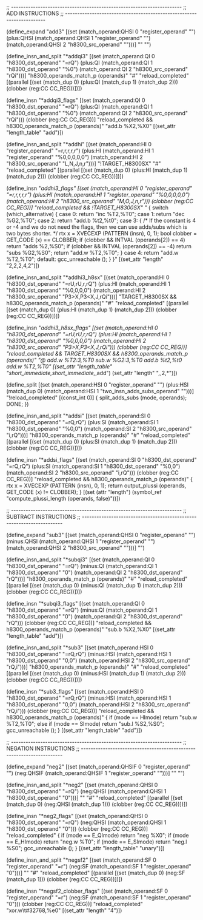 ;; ----------------------------------------------------------------------
;; ADD INSTRUCTIONS
;; ----------------------------------------------------------------------

(define_expand "add<mode>3"
  [(set (match_operand:QHSI 0 "register_operand" "")
	(plus:QHSI (match_operand:QHSI 1 "register_operand" "")
		   (match_operand:QHSI 2 "h8300_src_operand" "")))]
  ""
  "")

(define_insn_and_split "*addqi3"
  [(set (match_operand:QI 0 "h8300_dst_operand" "=rQ")
	(plus:QI (match_operand:QI 1 "h8300_dst_operand" "%0")
		 (match_operand:QI 2 "h8300_src_operand" "rQi")))]
  "h8300_operands_match_p (operands)"
  "#"
  "reload_completed"
  [(parallel [(set (match_dup 0) (plus:QI (match_dup 1) (match_dup 2)))
	      (clobber (reg:CC CC_REG))])])

(define_insn "*addqi3_flags<cczn>"
  [(set (match_operand:QI 0 "h8300_dst_operand" "=rQ")
	(plus:QI (match_operand:QI 1 "h8300_dst_operand" "%0")
		 (match_operand:QI 2 "h8300_src_operand" "rQi")))
   (clobber (reg:CC CC_REG))]
  "reload_completed && h8300_operands_match_p (operands)"
  "add.b	%X2,%X0"
  [(set_attr "length_table" "add")])

(define_insn_and_split "*addhi"
  [(set (match_operand:HI 0 "register_operand" "=r,r,r,r,r")
	(plus:HI (match_operand:HI 1 "register_operand" "%0,0,0,0,0")
		 (match_operand:HI 2 "h8300_src_operand" "L,N,J,n,r")))]
  "!TARGET_H8300SX"
  "#"
  "reload_completed"
  [(parallel [(set (match_dup 0) (plus:HI (match_dup 1) (match_dup 2)))
	      (clobber (reg:CC CC_REG))])])

(define_insn "*addhi3_flags<cczn>"
  [(set (match_operand:HI 0 "register_operand" "=r,r,r,r,r")
	(plus:HI (match_operand:HI 1 "register_operand" "%0,0,0,0,0")
		 (match_operand:HI 2 "h8300_src_operand" "M,O,J,n,r")))
   (clobber (reg:CC CC_REG))]
  "reload_completed && !TARGET_H8300SX"
  "*
  {
    switch (which_alternative)
      {
      case 0:
	return \"inc %T2,%T0\";
      case 1:
	return \"dec %G2,%T0\";
      case 2:
	return \"add.b	%t2,%t0\";
      case 3:
	{
	  /* If the constant is 4 or -4 and we do not need the
	     flags, then we can use adds/subs which is two bytes
	     shorter.  */
	  rtx x = XVECEXP (PATTERN (insn), 0, 1);
	  bool clobber = GET_CODE (x) == CLOBBER;
	  if (clobber && INTVAL (operands[2]) == 4)
	    return \"adds	%2,%S0\";
	  if (clobber && INTVAL (operands[2]) == -4)
	    return \"subs	%G2,%S0\";
	  return \"add.w	%T2,%T0\";
	}
      case 4:
	return \"add.w	%T2,%T0\";
      default:
	gcc_unreachable ();
      }
  }"
  [(set_attr "length" "2,2,2,4,2")])

(define_insn_and_split "*addhi3_h8sx"
  [(set (match_operand:HI 0 "h8300_dst_operand" "=rU,rU,r,rQ")
	(plus:HI (match_operand:HI 1 "h8300_dst_operand" "%0,0,0,0")
		 (match_operand:HI 2 "h8300_src_operand" "P3>X,P3<X,J,rQi")))]
  "TARGET_H8300SX && h8300_operands_match_p (operands)"
  "#"
  "reload_completed"
  [(parallel [(set (match_dup 0) (plus:HI (match_dup 1) (match_dup 2)))
	      (clobber (reg:CC CC_REG))])])

(define_insn "*addhi3_h8sx_flags<cczn>"
  [(set (match_operand:HI 0 "h8300_dst_operand" "=rU,rU,r,rQ")
	(plus:HI (match_operand:HI 1 "h8300_dst_operand" "%0,0,0,0")
		 (match_operand:HI 2 "h8300_src_operand" "P3>X,P3<X,J,rQi")))
   (clobber (reg:CC CC_REG))]
  "reload_completed && TARGET_H8300SX && h8300_operands_match_p (operands)"
  "@
   add.w	%T2:3,%T0
   sub.w	%G2:3,%T0
   add.b	%t2,%t0
   add.w	%T2,%T0"
  [(set_attr "length_table" "short_immediate,short_immediate,*,add")
   (set_attr "length" "*,*,2,*")])

(define_split
  [(set (match_operand:HSI 0 "register_operand" "")
	(plus:HSI (match_dup 0)
		 (match_operand:HSI 1 "two_insn_adds_subs_operand" "")))]
  "!reload_completed"
  [(const_int 0)]
  {
    split_adds_subs (<MODE>mode, operands);
    DONE;
  })


(define_insn_and_split "*addsi"
  [(set (match_operand:SI 0 "h8300_dst_operand" "=rQ,rQ")
	(plus:SI (match_operand:SI 1 "h8300_dst_operand" "%0,0")
		 (match_operand:SI 2 "h8300_src_operand" "i,rQ")))]
  "h8300_operands_match_p (operands)"
  "#"
  "reload_completed"
  [(parallel [(set (match_dup 0) (plus:SI (match_dup 1) (match_dup 2)))
	      (clobber (reg:CC CC_REG))])])

(define_insn "*addsi_flags<cczn>"
  [(set (match_operand:SI 0 "h8300_dst_operand" "=rQ,rQ")
	(plus:SI (match_operand:SI 1 "h8300_dst_operand" "%0,0")
		 (match_operand:SI 2 "h8300_src_operand" "i,rQ")))
   (clobber (reg:CC CC_REG))]
  "reload_completed && h8300_operands_match_p (operands)"
{
  rtx x = XVECEXP (PATTERN (insn), 0, 1);
  return output_plussi (operands, GET_CODE (x) != CLOBBER);
}
  [(set (attr "length")
	(symbol_ref "compute_plussi_length (operands, false)"))])

;; ----------------------------------------------------------------------
;; SUBTRACT INSTRUCTIONS
;; ----------------------------------------------------------------------

(define_expand "sub<mode>3"
  [(set (match_operand:QHSI 0 "register_operand" "")
	(minus:QHSI (match_operand:QHSI 1 "register_operand" "")
		    (match_operand:QHSI 2 "h8300_src_operand" "")))]
  "")

(define_insn_and_split "*subqi3"
  [(set (match_operand:QI 0 "h8300_dst_operand" "=rQ")
	(minus:QI (match_operand:QI 1 "h8300_dst_operand" "0")
		  (match_operand:QI 2 "h8300_dst_operand" "rQ")))]
  "h8300_operands_match_p (operands)"
  "#"
  "reload_completed"
  [(parallel [(set (match_dup 0) (minus:QI (match_dup 1) (match_dup 2)))
	      (clobber (reg:CC CC_REG))])])

(define_insn "*subqi3_flags<cczn>"
  [(set (match_operand:QI 0 "h8300_dst_operand" "=rQ")
	(minus:QI (match_operand:QI 1 "h8300_dst_operand" "0")
		  (match_operand:QI 2 "h8300_dst_operand" "rQ")))
   (clobber (reg:CC CC_REG))]
  "reload_completed && h8300_operands_match_p (operands)"
  "sub.b	%X2,%X0"
  [(set_attr "length_table" "add")])

(define_insn_and_split "*sub<mode>3"
  [(set (match_operand:HSI 0 "h8300_dst_operand" "=rQ,rQ")
	(minus:HSI (match_operand:HSI 1 "h8300_dst_operand" "0,0")
		   (match_operand:HSI 2 "h8300_src_operand" "rQ,i")))]
  "h8300_operands_match_p (operands)"
  "#"
  "reload_completed"
  [(parallel [(set (match_dup 0) (minus:HSI (match_dup 1) (match_dup 2)))
	      (clobber (reg:CC CC_REG))])])

(define_insn "*sub<mode>3_flags<cczn>"
  [(set (match_operand:HSI 0 "h8300_dst_operand" "=rQ,rQ")
	(minus:HSI (match_operand:HSI 1 "h8300_dst_operand" "0,0")
		   (match_operand:HSI 2 "h8300_src_operand" "rQ,i")))
   (clobber (reg:CC CC_REG))]
  "reload_completed && h8300_operands_match_p (operands)"
  { 
    if (<MODE>mode == HImode)
      return "sub.w	%T2,%T0";
    else if (<MODE>mode == SImode)
      return "sub.l	%S2,%S0";
    gcc_unreachable ();
  }
  [(set_attr "length_table" "add")])

;; ----------------------------------------------------------------------
;; NEGATION INSTRUCTIONS
;; ----------------------------------------------------------------------

(define_expand "neg<mode>2"
  [(set (match_operand:QHSIF 0 "register_operand" "")
	(neg:QHSIF (match_operand:QHSIF 1 "register_operand" "")))]
  ""
  "")

(define_insn_and_split "*neg<mode>2"
  [(set (match_operand:QHSI 0 "h8300_dst_operand" "=rQ")
	(neg:QHSI (match_operand:QHSI 1 "h8300_dst_operand" "0")))]
  ""
  "#"
  "reload_completed"
  [(parallel [(set (match_dup 0) (neg:QHSI (match_dup 1)))
	      (clobber (reg:CC CC_REG))])])

(define_insn "*neg<mode>2_flags<cczn>"
  [(set (match_operand:QHSI 0 "h8300_dst_operand" "=rQ")
	(neg:QHSI (match_operand:QHSI 1 "h8300_dst_operand" "0")))
   (clobber (reg:CC CC_REG))]
  "reload_completed"
  {
    if (<MODE>mode == E_QImode)
      return "neg	%X0";
    if (<MODE>mode == E_HImode)
      return "neg.w	%T0";
    if (<MODE>mode == E_SImode)
      return "neg.l	%S0";
    gcc_unreachable ();
  }
  [(set_attr "length_table" "unary")])

(define_insn_and_split "*negsf2"
  [(set (match_operand:SF 0 "register_operand" "=r")
	(neg:SF (match_operand:SF 1 "register_operand" "0")))]
  ""
  "#"
  "reload_completed"
  [(parallel [(set (match_dup 0) (neg:SF (match_dup 1)))
	      (clobber (reg:CC CC_REG))])])
  
(define_insn "*negsf2_clobber_flags"
  [(set (match_operand:SF 0 "register_operand" "=r")
       (neg:SF (match_operand:SF 1 "register_operand" "0")))
   (clobber (reg:CC CC_REG))]
  "reload_completed"
  "xor.w\\t#32768,%e0"
  [(set_attr "length" "4")])
